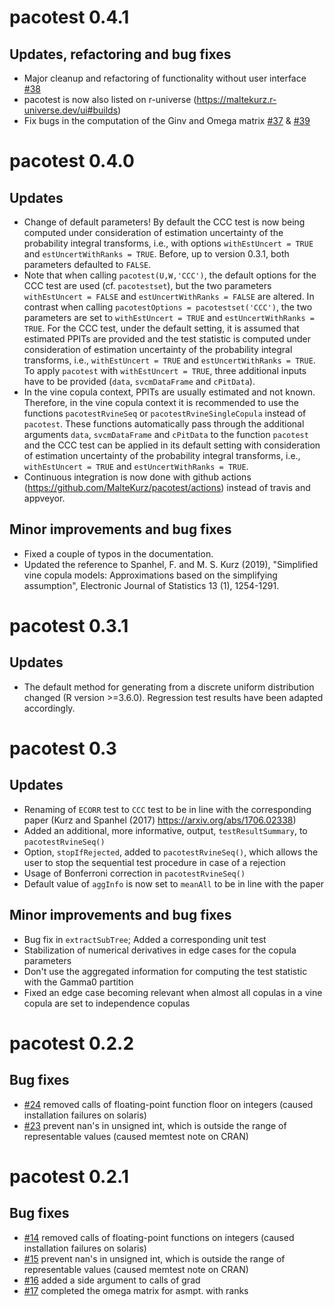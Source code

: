 # pacotest 0.4.1
## Updates, refactoring and bug fixes
* Major cleanup and refactoring of functionality without user interface [#38](https://github.com/MalteKurz/pacotest/pull/38)
* pacotest is now also listed on r-universe (https://maltekurz.r-universe.dev/ui#builds)
* Fix bugs in the computation of the Ginv and Omega matrix [#37](https://github.com/MalteKurz/pacotest/pull/37) & [#39](https://github.com/MalteKurz/pacotest/pull/39)

# pacotest 0.4.0
## Updates
* Change of default parameters! By default the CCC test is now being computed under consideration of estimation uncertainty of the probability integral transforms, i.e., with options `withEstUncert = TRUE` and `estUncertWithRanks = TRUE`. Before, up to version 0.3.1, both parameters defaulted to `FALSE`.
* Note that when calling `pacotest(U,W,'CCC')`, the default options for the CCC test are used (cf. `pacotestset`), but the two parameters `withEstUncert = FALSE` and `estUncertWithRanks = FALSE` are altered. In contrast when calling `pacotestOptions = pacotestset('CCC')`, the two parameters are set to `withEstUncert = TRUE` and `estUncertWithRanks = TRUE`. For the CCC test, under the default setting, it is assumed that estimated PPITs are provided and the test statistic is computed under consideration of estimation uncertainty of the probability integral transforms, i.e., `withEstUncert = TRUE` and `estUncertWithRanks = TRUE`. To apply `pacotest` with `withEstUncert = TRUE`, three additional inputs have to be provided (`data`, `svcmDataFrame` and `cPitData`).
* In the vine copula context, PPITs are usually estimated and not known. Therefore, in the vine copula context it is recommended to use the functions `pacotestRvineSeq` or `pacotestRvineSingleCopula` instead of `pacotest`. These functions automatically pass through the additional arguments `data`, `svcmDataFrame` and `cPitData` to the function `pacotest` and the CCC test can be applied in its default setting with consideration of estimation uncertainty of the probability integral transforms, i.e., `withEstUncert = TRUE` and `estUncertWithRanks = TRUE`.
* Continuous integration is now done with github actions (https://github.com/MalteKurz/pacotest/actions) instead of travis and appveyor.


## Minor improvements and bug fixes
* Fixed a couple of typos in the documentation.
* Updated the reference to Spanhel, F. and M. S. Kurz (2019), "Simplified vine copula models: Approximations based on the simplifying assumption", Electronic Journal of Statistics 13 (1), 1254-1291.

# pacotest 0.3.1
## Updates
* The default method for generating from a discrete uniform distribution changed (R version >=3.6.0). Regression test results have been adapted accordingly.

# pacotest 0.3
## Updates
* Renaming of `ECORR` test to `CCC` test to be in line with the corresponding paper (Kurz and Spanhel (2017) <https://arxiv.org/abs/1706.02338>)
* Added an additional, more informative, output, `testResultSummary`, to `pacotestRvineSeq()`
* Option, `stopIfRejected`, added to `pacotestRvineSeq()`, which allows the user to stop the sequential test procedure in case of a rejection
* Usage of Bonferroni correction in `pacotestRvineSeq()`
* Default value of `aggInfo` is now set to `meanAll` to be in line with the paper

## Minor improvements and bug fixes
* Bug fix in `extractSubTree`; Added a corresponding unit test
* Stabilization of numerical derivatives in edge cases for the copula parameters
* Don't use the aggregated information for computing the test statistic with the Gamma0 partition
* Fixed an edge case becoming relevant when almost all copulas in a vine copula are set to independence copulas

# pacotest 0.2.2
## Bug fixes
* [#24](https://github.com/MalteKurz/pacotest/issues/18) removed calls of floating-point function floor on integers (caused installation failures on solaris)
* [#23](https://github.com/MalteKurz/pacotest/issues/19) prevent nan's in unsigned int, which is outside the range of representable values (caused memtest note on CRAN)

# pacotest 0.2.1
## Bug fixes
* [#14](https://github.com/MalteKurz/pacotest/issues/14) removed calls of floating-point functions on integers (caused installation failures on solaris)
* [#15](https://github.com/MalteKurz/pacotest/issues/15) prevent nan's in unsigned int, which is outside the range of representable values (caused memtest note on CRAN)
* [#16](https://github.com/MalteKurz/pacotest/issues/16) added a side argument to calls of grad
* [#17](https://github.com/MalteKurz/pacotest/issues/17) completed the omega matrix for asmpt. with ranks
